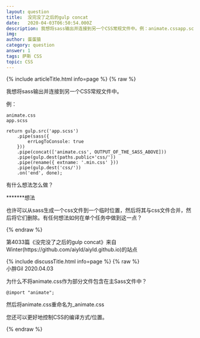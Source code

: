 ```yaml
---
layout: question
title:  没完没了之后的gulp concat
date:   2020-04-03T06:50:54.000Z
description: 我想将sass输出并连接到另一个CSS常规文件中。例：animate.cssapp.scssreturn gulp.src('app.scs...
img: 
author: 蛋蛋猿
category: question
answer: 1
tags: 萨斯 CSS
topic: CSS
---
```

<div class="article-root">
  <div class="article">
    {% include articleTitle.html info=page %}
    {% raw %}
    <div class="article-content"><p><font style="vertical-align: inherit;"><font style="vertical-align: inherit;">我想将sass输出并连接到另一个CSS常规文件中。</font></font></p>

<p><font style="vertical-align: inherit;"><font style="vertical-align: inherit;">例：</font></font></p>

<pre><code>animate.css<font></font>
app.scss<font></font>
<font></font>
return gulp.src('app.scss')<font></font>
    .pipe(sass({<font></font>
        errLogToConsole: true<font></font>
    }))<font></font>
    .pipe(concat(['animate.css', OUTPUT_OF_THE_SASS_ABOVE]))<font></font>
    .pipe(gulp.dest(paths.public+'css/'))<font></font>
    .pipe(rename({ extname: '.min.css' }))<font></font>
    .pipe(gulp.dest('css/'))<font></font>
    .on('end', done);<font></font>
</code></pre>

<p><font style="vertical-align: inherit;"><font style="vertical-align: inherit;">有什么想法怎么做？</font></font></p>

<p><font style="vertical-align: inherit;"><font style="vertical-align: inherit;">*******想法</font></font></p>

<p><font style="vertical-align: inherit;"><font style="vertical-align: inherit;">也许可以从sass生成一个css文件到一个临时位置，然后将其与css文件合并，然后将它们删除。</font><font style="vertical-align: inherit;">有任何想法如何在单个任务中做到这一点？</font></font></p></div>
    {% endraw %}
  </div>
  <p class="winter_mark">第4033篇《没完没了之后的gulp concat》来自Winter(https://github.com/aiyld/aiyld.github.io)的站点</p>
  <div class="discuss-wrapper">
    {% include discussTitle.html info=page %}
    {% raw %}
    <div class="discuss-item">
        <div class="discuss-parent">
          <div class="discuss-meta">
            <span class="discuss-user">小胖Gil</span>
            <span class="discuss-time">2020.04.03</span>
          </div>
          <div class="discuss-comment"><p><font style="vertical-align: inherit;"><font style="vertical-align: inherit;">为什么不将animate.css作为部分文件包含在主Sass文件中？</font></font></p>

<pre><code>@import "animate";
</code></pre>

<p><font style="vertical-align: inherit;"><font style="vertical-align: inherit;">然后将animate.css重命名为_animate.css</font></font></p>

<p><font style="vertical-align: inherit;"><font style="vertical-align: inherit;">您还可以更好地控制CSS的编译方式/位置。</font></font></p></div>
        </div></div>
    {% endraw %}
  </div>
<div>
